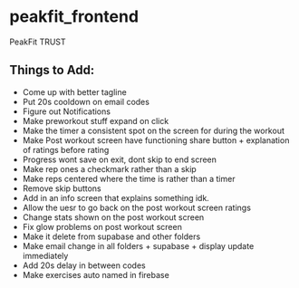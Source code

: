# peakfit_frontend

PeakFit TRUST


## Things to Add:
- Come up with better tagline
- Put 20s cooldown on email codes
- Figure out Notifications
- Make preworkout stuff expand on click
- Make the timer a consistent spot on the screen for during the workout 
- Make Post workout screen have functioning share button + explanation of ratings before rating
- Progress wont save on exit, dont skip to end screen
- Make rep ones a checkmark rather than a skip
- Make reps centered where the time is rather than a timer
- Remove skip buttons
- Add in an info screen that explains something idk.
- Allow the uesr to go back on the post workout screen ratings
- Change stats shown on the post workout screen
- Fix glow problems on post workout screen
- Make it delete from supabase and other folders
- Make email change in all folders + supabase + display update immediately
- Add 20s delay in between codes
- Make exercises auto named in firebase
